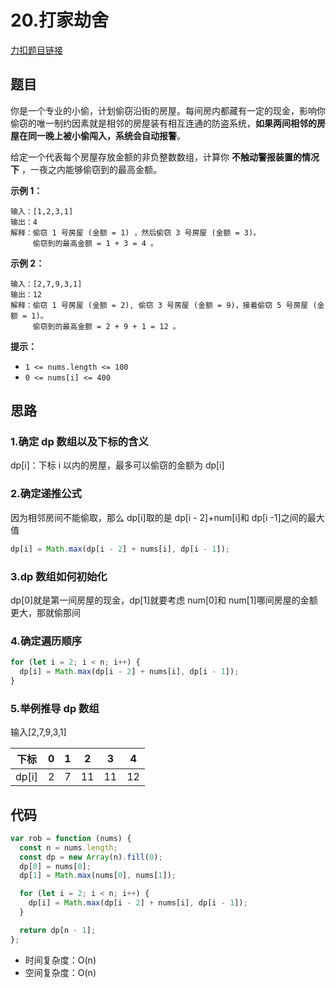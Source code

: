 # 20.打家劫舍

[力扣题目链接](https://leetcode.cn/problems/house-robber/)

## 题目

你是一个专业的小偷，计划偷窃沿街的房屋。每间房内都藏有一定的现金，影响你偷窃的唯一制约因素就是相邻的房屋装有相互连通的防盗系统，**如果两间相邻的房屋在同一晚上被小偷闯入，系统会自动报警**。

给定一个代表每个房屋存放金额的非负整数数组，计算你 **不触动警报装置的情况下** ，一夜之内能够偷窃到的最高金额。

**示例 1：**

```
输入：[1,2,3,1]
输出：4
解释：偷窃 1 号房屋 (金额 = 1) ，然后偷窃 3 号房屋 (金额 = 3)。
     偷窃到的最高金额 = 1 + 3 = 4 。
```

**示例 2：**

```
输入：[2,7,9,3,1]
输出：12
解释：偷窃 1 号房屋 (金额 = 2), 偷窃 3 号房屋 (金额 = 9)，接着偷窃 5 号房屋 (金额 = 1)。
     偷窃到的最高金额 = 2 + 9 + 1 = 12 。
```

**提示：**

- `1 <= nums.length <= 100`
- `0 <= nums[i] <= 400`

## 思路

### 1.确定 dp 数组以及下标的含义

dp[i]：下标 i 以内的房屋，最多可以偷窃的金额为 dp[i]

### 2.确定递推公式

因为相邻房间不能偷取，那么 dp[i]取的是 dp[i - 2]+num[i]和 dp[i -1]之间的最大值

```js
dp[i] = Math.max(dp[i - 2] + nums[i], dp[i - 1]);
```

### 3.dp 数组如何初始化

dp[0]就是第一间房屋的现金，dp[1]就要考虑 num[0]和 num[1]哪间房屋的金额更大，那就偷那间

### 4.确定遍历顺序

```js
for (let i = 2; i < n; i++) {
  dp[i] = Math.max(dp[i - 2] + nums[i], dp[i - 1]);
}
```

### 5.举例推导 dp 数组

输入[2,7,9,3,1]

| 下标  | 0   | 1   | 2   | 3   | 4   |
| ----- | --- | --- | --- | --- | --- |
| dp[i] | 2   | 7   | 11  | 11  | 12  |

## 代码

```js
var rob = function (nums) {
  const n = nums.length;
  const dp = new Array(n).fill(0);
  dp[0] = nums[0];
  dp[1] = Math.max(nums[0], nums[1]);

  for (let i = 2; i < n; i++) {
    dp[i] = Math.max(dp[i - 2] + nums[i], dp[i - 1]);
  }

  return dp[n - 1];
};
```

- 时间复杂度：O(n)
- 空间复杂度：O(n)
